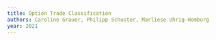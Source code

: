 ```yaml
---
title: Option Trade Classification
authors: Caroline Grauer, Philipp Schuster, Marliese Uhrig-Homburg
year: 2021
---
```


